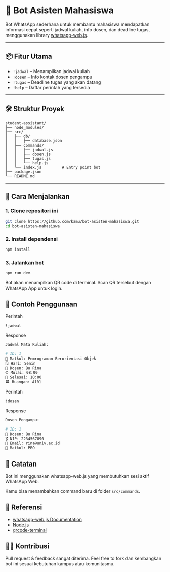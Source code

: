 # 🤖 Bot Asisten Mahasiswa

Bot WhatsApp sederhana untuk membantu mahasiswa mendapatkan informasi cepat seperti jadwal kuliah, info dosen, dan deadline tugas, menggunakan library [whatsapp-web.js](https://github.com/pedroslopez/whatsapp-web.js).

---

## 📦 Fitur Utama

- `!jadwal` – Menampilkan jadwal kuliah
- `!dosen` – Info kontak dosen pengampu
- `!tugas` – Deadline tugas yang akan datang
- `!help` – Daftar perintah yang tersedia

---

## 🛠️ Struktur Proyek

```
student-assistant/
├── node_modules/
├── src/
│   ├── db/
│   │   ├── database.json
│   ├── commands/
│   │   ├── jadwal.js
│   │   ├── dosen.js
│   │   ├── tugas.js
│   │   └── help.js
│   └── index.js         # Entry point bot
├── package.json
└── README.md
```
---

## 🚀 Cara Menjalankan

### 1. Clone repositori ini
```bash
git clone https://github.com/kamu/bot-asisten-mahasiswa.git
cd bot-asisten-mahasiswa
```

### 2. Install dependensi
```bash
npm install
```

### 3. Jalankan bot
```bash
npm run dev
```

Bot akan menampilkan QR code di terminal. Scan QR tersebut dengan WhatsApp App untuk login.

## 💬 Contoh Penggunaan
Perintah
```bash
!jadwal
```

Response
```bash
Jadwal Mata Kuliah:

# ID: 1
📖 Matkul: Pemrograman Berorientasi Objek
🗓 Hari: Senin
👤 Dosen: Bu Rina
⏰ Mulai: 08:00
📯 Selesai: 10:00
🏛 Ruangan: A101
```

Perintah
```bash
!dosen
```
Response

```bash
Dosen Pengampu:

# ID: 1
👤 Dosen: Bu Rina
🎖 NIP: 2234567890
📧 Email: rina@univ.ac.id
📖 Matkul: PBO
```

## 📌 Catatan
Bot ini menggunakan whatsapp-web.js yang membutuhkan sesi aktif WhatsApp Web.

Kamu bisa menambahkan command baru di folder `src/commands`.

## 🔗 Referensi
- [whatsapp-web.js Documentation](https://docs.wwebjs.dev)
- [Node.js](https://nodejs.org/en)
- [qrcode-terminal](https://www.npmjs.com/package/qrcode-terminal)

## 👨‍💻 Kontribusi
Pull request & feedback sangat diterima.
Feel free to fork dan kembangkan bot ini sesuai kebutuhan kampus atau komunitasmu.
